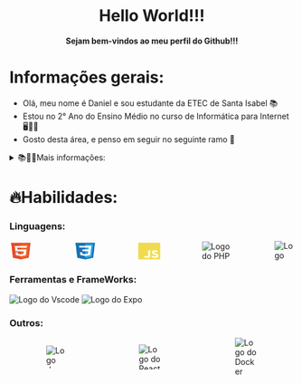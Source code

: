 <h1 align="center">Hello World!!!</h1>
<p align="center"><b>Sejam bem-vindos ao meu perfil do Github!!!</b></p>

# Informações gerais:
<ul>
  <li>Olá, meu nome é Daniel e sou estudante da ETEC de Santa Isabel 📚</li>
  <li>Estou no 2° Ano do Ensino Médio no curso de Informática para Internet 🖥👨‍💻</li>
  <li>Gosto desta área, e penso em seguir no seguinte ramo 🔭</li>
</ul>

<details>
  <summary>📚👨‍🎓Mais informações:</summary>

  <p>- Meu nome é Daniel Silva de Oliveira, tenho 16 anos e sou um estudante da ETEC (Escola Técnica) de Santa Isabel. Estou no 2° Ano do curso de Informática para Internet.</p>

  <p>- Como o curso é Informática para Internet, estamos aprendendo diferentes campos da área. Até o momento, estamos aprendendo HTML, CSS, JavaScript, PHP, React-Native, SQL, Docker. Também tivemos C++ e aulas de CorelDraw e Gimp.</p>
</details>

# 🔥Habilidades:
<h3>Linguagens:</h3>

<section style="display: flex; justify-content: space-between; align-items: center;">
  <img src="https://raw.githubusercontent.com/devicons/devicon/master/icons/html5/html5-original.svg" alt="Logo do Html" height="30px" width="40px">
  <img src="https://raw.githubusercontent.com/devicons/devicon/master/icons/css3/css3-original.svg" alt="Logo do Css" height="30px" width="40px">
  <img src="https://raw.githubusercontent.com/devicons/devicon/master/icons/javascript/javascript-plain.svg" alt="Logo do JavaScript" height="30px" width="40px">
  <img src="https://github.com/user-attachments/assets/b6271ca9-ed1b-4090-bb9f-8632f83b215f" alt="Logo do PHP" height="33px" width="55px">
  <img src="https://github.com/user-attachments/assets/21085e70-341f-4cf5-9d84-d8d8fbb419c2" alt="Logo do C++" height="35px" width="35px">
</section>

<h3>Ferramentas e FrameWorks:</h3>

<section>
  <img src="https://cdn.jsdelivr.net/gh/devicons/devicon/icons/vscode/vscode-original.svg" alt="Logo do Vscode" height="30px" width="40px">
  <img src="https://github.com/user-attachments/assets/77ab55af-7ee9-4ae7-beb4-44fe3e66c9be" alt="Logo do Expo" height="45px" width="50px">
</section>

<h3>Outros:</h3>

<section style="display: flex; justify-content: space-around; align-items: center;">
  <img src="https://github.com/user-attachments/assets/501381ed-542b-49d3-bd65-a3c1c9e2de42" alt="Logo do SQL" height="40px" width="34px">
  <img src="https://github.com/user-attachments/assets/5a6b4c0c-b9a8-430c-a1d3-525fff79347b" alt="Logo do React-Native" height="44px" width="40px">
  <img src="https://github.com/user-attachments/assets/b43bea24-7719-4c7e-af96-bad6026728cb" alt="Logo do Docker" height"30px" width="40px">
</section>
